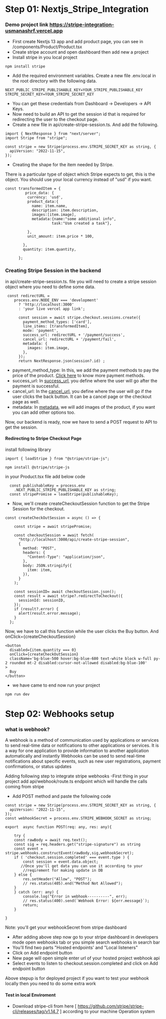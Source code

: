 # Step 01: Nextjs_Stripe_Integration
### Demo project link https://stripe-integration-usmanashrf.vercel.app
- First create Nextjs 13 app and add product page, you can see in /components/Product/Product.tsx
- Create stripe account and open dashboard then add new a project 
- Install stripe in you local project
 ```
 npm install stripe
 ```
 - Add the required environment variables. Create a new file .env.local in the root directory with the following data.
 ```
 NEXT_PUBLIC_STRIPE_PUBLISHABLE_KEY=YOUR_STRIPE_PUBLISHABLE_KEY
STRIPE_SECRET_KEY=YOUR_STRIPE_SECRET_KEY
 ```
- You can get these credentials from Dashboard -> Developers -> API Keys.
- Now need to build an API to get the session id that is required for redirecting the user to the checkout page.
- Create a new file in api/create-stripe-session.ts. And add the following.
```
import { NextResponse } from "next/server";
import Stripe from "stripe";

const stripe = new Stripe(process.env.STRIPE_SECRET_KEY as string, {
  apiVersion: "2022-11-15",
});
```

- Creating the shape for the item needed by Stripe.

There is a particular type of object which Stripe expects to get, this is the object. You should use your local currency instead of "usd" if you want.

```
const transformedItem = {
         price_data: {
          currency: 'usd',
          product_data:{
            name: item.name,
            description: item.description,
            images:[item.image],
            metadata:{name:"some additional info",
                     task:"Usm created a task"},

          },
          unit_amount: item.price * 100,

        },
        quantity: item.quantity,
        
      };
```
### Creating Stripe Session in the backend
in api/create-stripe-session.ts. file you will need to create a stripe session object where you need to define some data.

```
 const redirectURL =
    process.env.NODE_ENV === 'development'
      ? 'http://localhost:3000'
      : 'your live vercel app link';

      const session = await stripe.checkout.sessions.create({
        payment_method_types: ['card'],
        line_items: [transformedItem],
        mode: 'payment',
        success_url: redirectURL + '/payment/success',
        cancel_url: redirectURL + '/payment/fail',
        metadata: {
          images: item.image,
        },
      });
      return NextResponse.json(session?.id) ;
```

- payment_method_type: In this, we add the payment methods to pay the price of the product. [Click here](https://stripe.com/docs/api/checkout/sessions/create#create_checkout_session-payment_method_types) to know more payment methods.
- success_url: In [success_url](https://stripe.com/docs/api/checkout/sessions/create#create_checkout_session-success_url), you define where the user will go after the payment is successful.
- cancel_url: In the [cancel_url](https://stripe.com/docs/api/checkout/sessions/object#checkout_session_object-cancel_url), you define where the user will go if the user clicks the back button. It can be a cancel page or   the checkout page as well.
- metadata: In [metadata](https://stripe.com/docs/api/checkout/sessions/create#create_checkout_session-metadata), we will add images of the product, if you want you can add other options too.

Now, our backend is ready, now we have to send a POST request to API to get the session.

#### Redirecting to Stripe Checkout Page
install following library
```
import { loadStripe } from "@stripe/stripe-js";
```

```
npm install @stripe/stripe-js
```

in your Product.tsx file add below code
```
  const publishableKey = process.env
    .NEXT_PUBLIC_STRIPE_PUBLISHABLE_KEY as string;
  const stripePromise = loadStripe(publishableKey);
```
- Now, we'll create createCheckoutSession function to get the Stripe Session for the checkout.
```
const createCheckOutSession = async () => {
    
    const stripe = await stripePromise;

    const checkoutSession = await fetch(
      "http://localhost:3000/api/create-stripe-session",
      {
        method: "POST",
        headers: {
          "Content-Type": "application/json",
        },
        body: JSON.stringify({
          item: item,
        }),
      }
    );

    const sessionID= await checkoutSession.json();
    const result = await stripe?.redirectToCheckout({
      sessionId: sessionID,
    });
    if (result?.error) {
      alert(result.error.message);
    }
  };
```
Now, we have to call this function while the user clicks the Buy button.
And onClick={createCheckoutSession}

```
<button
  disabled={item.quantity === 0}
  onClick={createCheckOutSession}
  className='bg-blue-500 hover:bg-blue-600 text-white block w-full py-2 rounded mt-2 disabled:cursor-not-allowed disabled:bg-blue-100'
>
  Buy
</button>
```
- we have came to end now run your project
```
npm run dev
```
# Step 02: Webhooks setup
### what is webhook?
A webhook is a method of communication used by applications or services to send real-time data or notifications to other applications or services. It is a way for one application to provide information to another application automatically and instantly
Webhooks can be used to send real-time notifications about specific events, such as new user registrations, payment confirmations, or status updates

Adding following step to integrate stripe webhooks 
-First thing in your project add api/webhook/route.ts endpoint which will handle the calls coming from stripe
- Add POST method and paste the following code

```
const stripe = new Stripe(process.env.STRIPE_SECRET_KEY as string, {
  apiVersion: "2022-11-15",
});
const webhookSecret = process.env.STRIPE_WEBHOOK_SECRET as string;

export  async function POST(req: any, res: any){
    
    try {
    const rawBody = await req.text();
    const sig = req.headers.get("stripe-signature") as string
    const event = stripe.webhooks.constructEvent(rawBody,sig,webhookSecret);
    if ( 'checkout.session.completed' === event.type ) {
        const session = event.data.object;
       //Once you'll get data you can use it according to your 
        //reqirement for making update in DB
    } else {
        res.setHeader("Allow", "POST");
        // res.status(405).end("Method Not Allowed");
    }
    } catch (err: any) {
        console.log("Error in webhook----------", err);
        // res.status(400).send(`Webhook Error: ${err.message}`);
        return;
    }
   
}
```
Note: you'll get your webhookSecret from stripe dashboard

- After adding above step now go to your stripe dashboard in developers mode open webhooks tab or you simple search webhooks in search bar
- You'll find two parts "Hosted endpoints' and "Local listeners"
- Click on Add endpoint button
- New page will open simple enter url of your hosted project webhook api
- Select events to listen to checkout.session.completed and click on Add endpoint button

Above stepup is for deployed project if you want to test your webhook locally then you need to do some extra work
#### Test in local Enviroment
- Download stripe-cli from here [ https://github.com/stripe/stripe-cli/releases/tag/v1.14.7
] according to your machine Operation system
